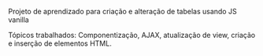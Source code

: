 Projeto de aprendizado para criação e alteração de tabelas usando JS vanilla

Tópicos trabalhados: Componentização, AJAX, atualização de view, criação e inserção de elementos HTML.
